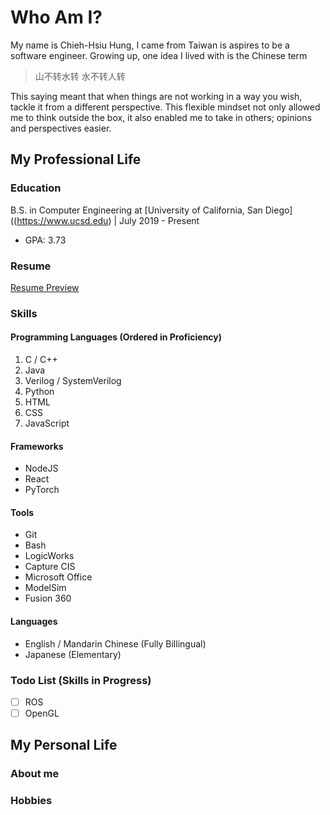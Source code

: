 # Who Am I?
My name is Chieh-Hsiu Hung, I came from Taiwan is aspires to be a software engineer.
Growing up, one idea I lived with is the Chinese term 
> 山不转水转 水不转人转

This saying meant that when things are not working in a way you wish, tackle it from a different perspective.
This flexible mindset not only allowed me to think outside the box, it also enabled me to take in others; opinions and perspectives easier.
## My Professional Life
### Education
B.S. in Computer Engineering at [University of California, San Diego]((https://www.ucsd.edu) | July 2019 - Present
- GPA: 3.73
### Resume
[Resume Preview](https://github.com/Chieh0501/Github-Pages/blob/VScode-Test/Resume-1.png)
### Skills
#### Programming Languages (Ordered in Proficiency)
1. C / C++
2. Java
3. Verilog / SystemVerilog
4. Python
5. HTML
6. CSS
7. JavaScript
#### Frameworks
- NodeJS
- React
- PyTorch
#### Tools
- Git
- Bash
- LogicWorks
- Capture CIS
- Microsoft Office
- ModelSim
- Fusion 360
#### Languages
- English / Mandarin Chinese (Fully Billingual)
- Japanese (Elementary)
### Todo List (Skills in Progress)
- [ ] ROS
- [ ] OpenGL
## My Personal Life
### About me
### Hobbies

